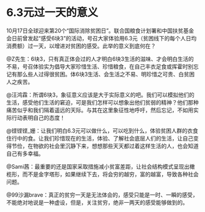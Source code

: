 # 6.3元过一天的意义

10月17日全球迎来第20个“国际消除贫困日”。联合国粮食计划署和中国扶贫基金会日前曾发起“感受6块3”的活动，号召大家体验用6.3元（贫困线下的每个人日均消费额）过一天，以增进对贫困的感受。此举的意义到底何在？

@Z先生：6块3，只有真正体会过的人才明白6块3生活的滋味、才会明白生活的不易，号召体验实为倡导大家珍惜生活、珍惜粮食，在自己丰衣足食或挥霍时别忘记有那么些人过得很贫困。体6块3生活、会生活之不易、明珍惜之可贵、白贫困人之疾苦。

@汪鸿霖：所谓6块3，象征意义应该是大于实际意义的吧。我们可以模拟他们的生活，感受他们生活的窘迫，可是我们怎样可以想象出他们贫弱的精神？他们那种痛苦似乎和我们隔着遥远的天际。与其在这里象征性地呼吁，然后忘记，不如用实际行动表明自己的态度！

@铿铿铿_姗：让我们明白6.3元可以做什么，可以吃到什么，体验贫困人群的衣食住行中的食。让我们珍惜现在的生活，体验、了解社会底层人们的生活，让自己变得节俭，在物欲的社会里沉静下来，想想那些天天都过着这样生活的人，也会知道自己有多幸福。

@Sami茜：最重要的还是国家采取措施减小贫富差距，让社会结构模式呈现出橄榄形，而不是金字塔形，如果继续下去，将会穷的越穷，富的越富，导致各种社会问题。

@99沙漏brave：真正的贫穷一天是无法体会的，感受只能是一时、一瞬的感受，不能绝对地说是一种虚设，但是，关注贫穷，绝非一两天的感受能够做到的。